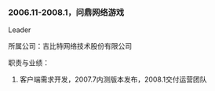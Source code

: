### 2006.11-2008.1，问鼎网络游戏

Leader

所属公司：吉比特网络技术股份有限公司

职责与业绩：

1. 客户端需求开发，2007.7内测版本发布，2008.1交付运营团队
